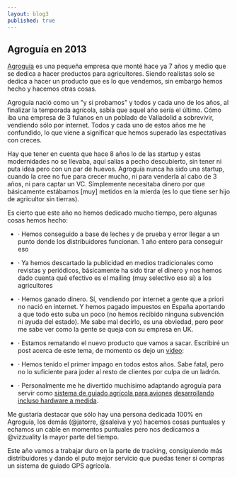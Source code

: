 ```yaml
---
layout: blog3
published: true
---
```


## Agroguía en 2013	

[Agroguía](http://agroguia.es) es una pequeña empresa que monté hace ya 7 años y medio que se dedica a hacer productos para agricultores. Siendo realistas solo se dedica a hacer un producto que es lo que vendemos, sin embargo hemos hecho y hacemos otras cosas.

Agroguía nació como un "y si probamos" y todos y cada uno de los años, al finalizar la temporada agrícola, sabía que aquel año sería el último. Cómo iba una empresa de 3 fulanos en un poblado de Valladolid a sobrevivir, vendiendo sólo por internet. Todos y cada uno de estos años me he confundido, lo que viene a significar que hemos superado las espectativas con creces. 

Hay que tener en cuenta que hace 8 años lo de las startup y estas modernidades no se llevaba, aquí salías a pecho descubierto, sin tener ni puta idea pero con un par de huevos. Agroguía nunca ha sido una startup, cuando la cree no fue para crecer mucho, ni para venderla al cabo de 3 años, ni para captar un VC. Símplemente  necesitaba dinero por que básicamente estábamos \[muy\] metidos en la mierda (es lo que tiene ser hijo de agricultor sin tierras).

Es cierto que este año no hemos dedicado mucho tiempo, pero algunas cosas hemos hecho:

- · Hemos conseguido a base de leches y de prueba y error llegar a un punto donde los distribuidores funcionan. 1 año entero para conseguir eso
- · Ya hemos descartado la publicidad en medios tradicionales como revistas y periódicos, básicamente ha sido tirar el dinero y nos hemos dado cuenta qué efectivo es el mailing \(muy selectivo eso sí\) a los agricultores
- · Hemos ganado dinero. Sí, vendiendo por internet a gente que a priori no nació en
internet. Y hemos pagado impuestos en España aportando a que todo esto suba un poco (no hemos recibido ninguna subvención ni ayuda del estado). Me sabe mal decirlo, es una obviedad, pero peor me sabe ver como la gente se queja con su empresa en UK.
- · Estamos rematando el nuevo producto que vamos a sacar. Escribiré un post acerca de este tema, de momento os dejo un [video](https://www.youtube.com/watch?v=8fsWXYM_SCI):

- · Hemos tenido el primer impago en todos estos años. Sabe fatal, pero no lo suficiente para joder al resto de clientes por culpa de un ladrón.
- · Personalmente me he divertido muchísimo adaptando agroguía para servir como [sistema de guiado agrícola para aviones](http://blog.agroguia.es/blog/wordpress/2013/06/24/guiado-gps-aviones-helicoptero/) [desarrollando incluso hardware a medida](http://instagram.com/p/ad4gxBPK_F/).

Me gustaría destacar que sólo hay una persona dedicada 100% en Agroguía, los demás (@jatorre, @saleiva y yo) hacemos cosas puntuales y echamos un cable en momentos puntuales pero nos dedicamos a @vizzuality la mayor parte del tiempo.

Este año vamos a trabajar duro en la parte de tracking, consiguiendo más distribuidores y dando el puto mejor servicio que puedas tener si compras un sistema de guiado GPS agrícola.